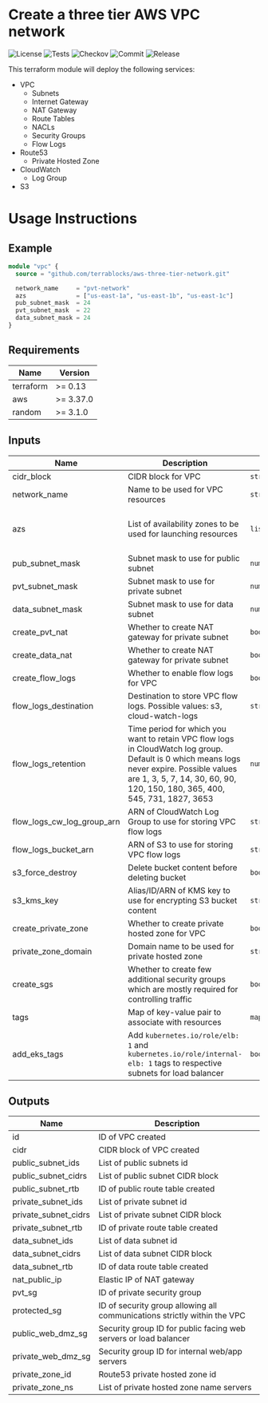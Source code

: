 # Create a three tier AWS VPC network

![License](https://img.shields.io/github/license/terrablocks/aws-three-tier-network?style=for-the-badge) ![Tests](https://img.shields.io/github/workflow/status/terrablocks/aws-three-tier-network/tests/master?label=Test&style=for-the-badge) ![Checkov](https://img.shields.io/github/workflow/status/terrablocks/aws-three-tier-network/checkov/master?label=Checkov&style=for-the-badge) ![Commit](https://img.shields.io/github/last-commit/terrablocks/aws-three-tier-network?style=for-the-badge) ![Release](https://img.shields.io/github/v/release/terrablocks/aws-three-tier-network?style=for-the-badge)

This terraform module will deploy the following services:
- VPC
  - Subnets
  - Internet Gateway
  - NAT Gateway
  - Route Tables
  - NACLs
  - Security Groups
  - Flow Logs
- Route53
  - Private Hosted Zone
- CloudWatch
  - Log Group
- S3

# Usage Instructions
## Example
```terraform
module "vpc" {
  source = "github.com/terrablocks/aws-three-tier-network.git"

  network_name     = "pvt-network"
  azs              = ["us-east-1a", "us-east-1b", "us-east-1c"]
  pub_subnet_mask  = 24
  pvt_subnet_mask  = 22
  data_subnet_mask = 24
}
```

## Requirements

| Name | Version |
|------|---------|
| terraform | >= 0.13 |
| aws | >= 3.37.0 |
| random | >= 3.1.0 |

## Inputs

| Name | Description | Type | Default | Required |
|------|-------------|------|---------|:--------:|
| cidr_block | CIDR block for VPC | `string` | `"10.0.0.0/16"` | no |
| network_name | Name to be used for VPC resources | `string` | n/a | yes |
| azs | List of availability zones to be used for launching resources | `list(string)` | <pre>[<br>  "us-east-1a",<br>  "us-east-1b"<br>]</pre> | no |
| pub_subnet_mask | Subnet mask to use for public subnet | `number` | `24` | no |
| pvt_subnet_mask | Subnet mask to use for private subnet | `number` | `24` | no |
| data_subnet_mask | Subnet mask to use for data subnet | `number` | `"24"` | no |
| create_pvt_nat | Whether to create NAT gateway for private subnet | `bool` | `true` | no |
| create_data_nat | Whether to create NAT gateway for private subnet | `bool` | `true` | no |
| create_flow_logs | Whether to enable flow logs for VPC | `bool` | `true` | no |
| flow_logs_destination | Destination to store VPC flow logs. Possible values: s3, cloud-watch-logs | `string` | `"cloud-watch-logs"` | no |
| flow_logs_retention | Time period for which you want to retain VPC flow logs in CloudWatch log group. Default is 0 which means logs never expire. Possible values are 1, 3, 5, 7, 14, 30, 60, 90, 120, 150, 180, 365, 400, 545, 731, 1827, 3653 | `number` | `0` | no |
| flow_logs_cw_log_group_arn | ARN of CloudWatch Log Group to use for storing VPC flow logs | `string` | `""` | no |
| flow_logs_bucket_arn | ARN of S3 to use for storing VPC flow logs | `string` | `""` | no |
| s3_force_destroy | Delete bucket content before deleting bucket | `bool` | `true` | no |
| s3_kms_key | Alias/ID/ARN of KMS key to use for encrypting S3 bucket content | `string` | `"alias/aws/s3"` | no |
| create_private_zone | Whether to create private hosted zone for VPC | `bool` | `false` | no |
| private_zone_domain | Domain name to be used for private hosted zone | `string` | `"server.internal.com"` | no |
| create_sgs | Whether to create few additional security groups which are mostly required for controlling traffic | `bool` | `true` | no |
| tags | Map of key-value pair to associate with resources | `map(any)` | `{}` | no |
| add_eks_tags | Add `kubernetes.io/role/elb: 1` and `kubernetes.io/role/internal-elb: 1` tags to respective subnets for load balancer | `bool` | `false` | no |

## Outputs

| Name | Description |
|------|-------------|
| id | ID of VPC created |
| cidr | CIDR block of VPC created |
| public_subnet_ids | List of public subnets id |
| public_subnet_cidrs | List of public subnet CIDR block |
| public_subnet_rtb | ID of public route table created |
| private_subnet_ids | List of private subnet id |
| private_subnet_cidrs | List of private subnet CIDR block |
| private_subnet_rtb | ID of private route table created |
| data_subnet_ids | List of data subnet id |
| data_subnet_cidrs | List of data subnet CIDR block |
| data_subnet_rtb | ID of data route table created |
| nat_public_ip | Elastic IP of NAT gateway |
| pvt_sg | ID of private security group |
| protected_sg | ID of security group allowing all communications strictly within the VPC |
| public_web_dmz_sg | Security group ID for public facing web servers or load balancer |
| private_web_dmz_sg | Security group ID for internal web/app servers |
| private_zone_id | Route53 private hosted zone id |
| private_zone_ns | List of private hosted zone name servers |
